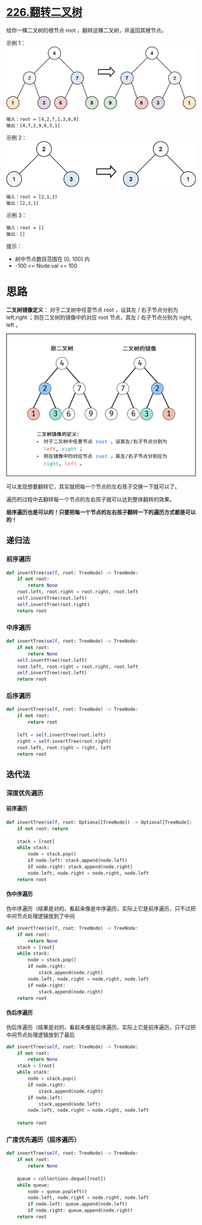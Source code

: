 # [226.翻转二叉树](https://leetcode.cn/problems/invert-binary-tree/)

给你一棵二叉树的根节点 root ，翻转这棵二叉树，并返回其根节点。

示例 1：
![](asserts/226/01.png)
```
输入：root = [4,2,7,1,3,6,9]
输出：[4,7,2,9,6,3,1]
```

示例 2：
![](asserts/226/02.png)
```
输入：root = [2,1,3]
输出：[2,3,1]
```

示例 3：
```
输入：root = []
输出：[]
```

提示：
- 树中节点数目范围在 [0, 100] 内
- -100 <= Node.val <= 100

# 思路
**二叉树镜像定义**： 对于二叉树中任意节点 root ，设其左 / 右子节点分别为 left,right ；则在二叉树的镜像中的对应 root 节点，其左 / 右子节点分别为 right, left 。

![](asserts/226/03.png)

可以发现想要翻转它，其实就把每一个节点的左右孩子交换一下就可以了。

遍历的过程中去翻转每一个节点的左右孩子就可以达到整体翻转的效果。

**层序遍历也是可以的！只要把每一个节点的左右孩子翻转一下的遍历方式都是可以的！**

## 递归法
### 前序遍历
```python
def invertTree(self, root: TreeNode) -> TreeNode:
    if not root:
        return None
    root.left, root.right = root.right, root.left
    self.invertTree(root.left)
    self.invertTree(root.right)
    return root
```
### 中序遍历
```python
def invertTree(self, root: TreeNode) -> TreeNode:
    if not root:
        return None
    self.invertTree(root.left)
    root.left, root.right = root.right, root.left
    self.invertTree(root.left)
    return root
```
### 后序遍历
```python
def invertTree(self, root: TreeNode) -> TreeNode:
    if not root:
        return root
        
    left = self.invertTree(root.left)
    right = self.invertTree(root.right)
    root.left, root.right = right, left
    return root
```

## 迭代法
### 深度优先遍历
#### 前序遍历
```python
def invertTree(self, root: Optional[TreeNode]) -> Optional[TreeNode]:
    if not root: return
        
    stack = [root]
    while stack:
        node = stack.pop()
        if node.left: stack.append(node.left)
        if node.right: stack.append(node.right)
        node.left, node.right = node.right, node.left
    return root
```

#### 伪中序遍历

伪中序遍历（结果是对的，看起来像是中序遍历，实际上它是前序遍历，只不过把中间节点处理逻辑放到了中间

```python
def invertTree(self, root: TreeNode) -> TreeNode:
    if not root:
        return None      
    stack = [root]
    while stack:
        node = stack.pop()
        if node.right:
            stack.append(node.right)
        node.left, node.right = node.right, node.left
        if node.right:
            stack.append(node.right)
    return root
```

#### 伪后序遍历
伪后序遍历（结果是对的，看起来像是后序遍历，实际上它是前序遍历，只不过把中间节点处理逻辑放到了最后

```python
def invertTree(self, root: TreeNode) -> TreeNode:
    if not root:
        return None
    stack = [root]    
    while stack:
        node = stack.pop()
        if node.right:
            stack.append(node.right)
        if node.left:
            stack.append(node.left)
        node.left, node.right = node.right, node.left               
     
    return root
```

### 广度优先遍历（层序遍历）
```python
def invertTree(self, root: TreeNode) -> TreeNode:
    if not root: 
        return None

    queue = collections.deque([root])    
    while queue:
        node = queue.popleft()
        node.left, node.right = node.right, node.left
        if node.left: queue.append(node.left)
        if node.right: queue.append(node.right)
    return root   
```